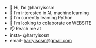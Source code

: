 - 👋 Hi, I’m @harryisosm
- 👀 I’m interested in AI, machine learning 
- 🌱 I’m currently learning Python 
- 💞️ I’m looking to collaborate on WEBSITE
- 📫 Reach me at 
- insta- @harryisosm
- email- harryisosm@gmail.com
<!---
harryisosm/harryisosm is a ✨ special ✨ repository because its `README.md` (this file) appears on your GitHub profile.
You can click the Preview link to take a look at your changes.
--->
